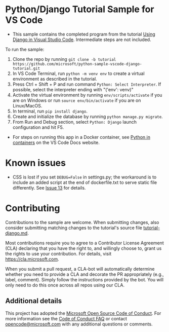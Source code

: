 # Python/Django Tutorial Sample for VS Code

* This sample contains the completed program from the tutorial [Using Django in Visual Studio Code](https://code.visualstudio.com/docs/python/tutorial-django). Intermediate steps are not included.

To run the sample:

1. Clone the repo by running `git clone -b tutorial https://github.com/microsoft/python-sample-vscode-django-tutorial.git`
2. In VS Code Terminal, run `python -m venv env` to create a virtual environment as described in the tutorial.
3. Press Ctrl + Shift + P and run command `Python: Select Interpreter`. If possible, select the interpreter ending with "('env': venv)"
4. Activate the virtual environment by running `env/scripts/activate` if you are on Windows or run `source env/bin/activate` if you are on Linux/MacOS.
5. In terminal, run `pip install django`.
6. Create and initialize the database by running `python manage.py migrate`.
7. From Run and Debug section, select `Python: Django` launch configuration and hit F5.

* For steps on running this app in a Docker container, see [Python in containers](https://code.visualstudio.com/docs/containers/quickstart-python) on the VS Code Docs website.

# Known issues

- CSS is lost if you set `DEBUG=False` in settings.py; the workaround is to include an added script at the end of dockerfile.txt to serve static file differently. See [Issue 13](https://github.com/Microsoft/python-sample-vscode-django-tutorial/issues/13) for details.

# Contributing

Contributions to the sample are welcome. When submitting changes, also consider submitting matching changes to the tutorial's source file [tutorial-django.md](https://github.com/Microsoft/vscode-docs/blob/master/docs/python/tutorial-django.md).

Most contributions require you to agree to a Contributor License Agreement (CLA) declaring that you have the right to, and willingly choose to, grant us the rights to use your contribution. For details, visit https://cla.microsoft.com.

When you submit a pull request, a CLA-bot will automatically determine whether you need to provide a CLA and decorate the PR appropriately (e.g., label, comment). Simply follow the instructions provided by the bot. You will only need to do this once across all repos using our CLA.

## Additional details

This project has adopted the [Microsoft Open Source Code of Conduct](https://opensource.microsoft.com/codeofconduct/). For more information see the [Code of Conduct FAQ](https://opensource.microsoft.com/codeofconduct/faq/) or contact [opencode@microsoft.com](mailto:opencode@microsoft.com) with any additional questions or comments.
